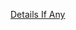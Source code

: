 [Details If Any](https://github.com/deathbybandaid/piholeparser/blob/master/RecentRunLogs/parsingscripts/EladKarako.md)

